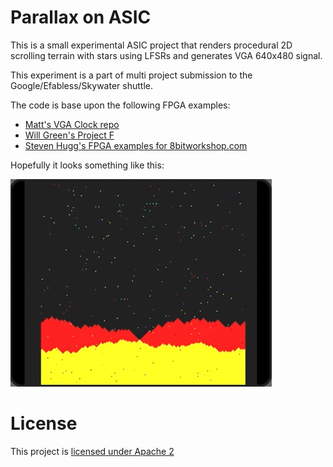 # Parallax on ASIC

This is a small experimental ASIC project that renders procedural 2D scrolling terrain with stars using LFSRs and generates VGA 640x480 signal.

This experiment is a part of multi project submission to the Google/Efabless/Skywater shuttle.

The code is base upon the following FPGA examples:
* [Matt's VGA Clock repo](https://github.com/mattvenn/vga-clock)
* [Will Green's Project F](https://projectf.io/sitemap/#fpga-graphics)
* [Steven Hugg's FPGA examples for 8bitworkshop.com](https://github.com/sehugg/fpga-examples)

Hopefully it looks something like this:

![vga clock](docs/Parallax.gif)

# License

This project is [licensed under Apache 2](LICENSE)
